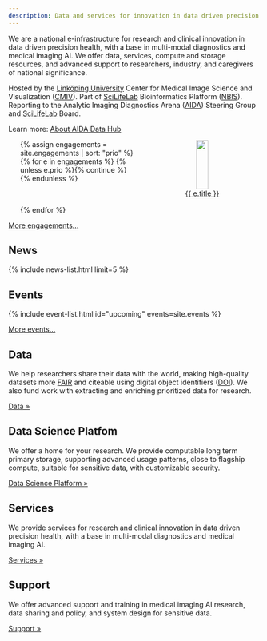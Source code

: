 ```yaml
---
description: Data and services for innovation in data driven precision health
---
```

We are a national e-infrastructure for research and clinical innovation in data
driven precision health, with a base in multi-modal diagnostics and medical
imaging AI. We offer data, services, compute and storage resources, and advanced
support to researchers, industry, and caregivers of national significance.

Hosted by the [Linköping University](https://liu.se)
Center for Medical Image Science and Visualization ([CMIV](https://liu.se/cmiv)).
Part of [SciLifeLab](https://scilifelab.se) Bioinformatics Platform ([NBIS](https://nbis.se)).
Reporting to the Analytic Imaging Diagnostics Arena ([AIDA](/about/aida)) Steering Group
and [SciLifeLab](https://scilifelab.se) Board.

Learn more: [About AIDA Data Hub](policy/definition)

<!--
<div class = "scilife_nbis_div  columns">
<div class = "column text-left" ><a href="https://nbis.se/"><img alt="Nbis_logo" id="nbis_logo" src="/assets/images/nbislogo-green-aqua.svg"/></a></div>
<div class = "column text-center" ><a href ="https://datahub.aida.scilifelab.se/"><img alt="aida_logo" id = "aida_logo" src="/assets/icons/aida-icon.png" /></a> </div>
<div class = "column text-right" ><a href="https://scilifelab.se/"><img alt="SciLifeLab logo" id="scilife_logo" src="/assets/images/scilifelab-logo.png" /></a> </div>
</div>
-->

<style>
.engagement-cards {
  display: grid;
  grid-template-columns: repeat(auto-fit, minmax(150px, 1fr));
  grid-gap: 1rem
}
.engagement-cards li {
  text-align: center;
  display: inline;
}
.engagement-cards li {
  display: flex;
  justify-content: center;
  align-items: flex-end;
  height: 100%;
}
.engagement-cards li img {
  width: 60%;
  height: 7em;
  object-fit: contain
}
</style>
<ul class="engagement-cards">
{% assign engagements = site.engagements | sort: "prio" %}
{% for e in engagements %}
{% unless e.prio %}{% continue %}{% endunless %}
<li><a href="{{ e.url }}"><img src="{{ e.logo }}"><br/>{{ e.title }}</a></li>
{% endfor %}
</ul>

[More engagements...](about/engagements)


## News

{% include news-list.html limit=5 %}


## Events
{% include event-list.html id="upcoming" events=site.events %}

[More events...](events)

## Data
We help researchers share their data with the world, making high-quality
datasets more [FAIR](/metrics#fair) and citeable using digital object identifiers
([DOI](/about#what-are-dois-and-dataset-registers)). We also fund work with
extracting and enriching prioritized data for research.

<a class="button" href="data">Data &raquo;</a>

## Data Science Platfom
We offer a home for your research. We provide computable long term primary storage, supporting advanced usage patterns, close to flagship compute, suitable for sensitive data, with customizable security.

<a class="button" href="data-science-platform">Data Science Platform &raquo;</a>

## Services
We provide services for research and clinical innovation in data driven precision health, with a base in multi-modal diagnostics and medical imaging AI.

<a class="button" href="services">Services &raquo;</a>

## Support

We offer advanced support and training in medical imaging AI research, data sharing and policy, and system design for sensitive data.

<a class="button" href="support">Support &raquo;</a>
